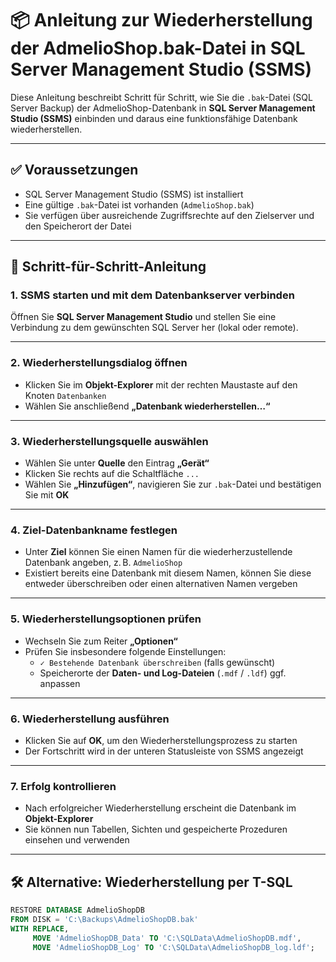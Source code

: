 # 📦 Anleitung zur Wiederherstellung der AdmelioShop.bak-Datei in SQL Server Management Studio (SSMS)

Diese Anleitung beschreibt Schritt für Schritt, wie Sie die `.bak`-Datei (SQL Server Backup) der AdmelioShop-Datenbank in **SQL Server Management Studio (SSMS)** einbinden und daraus eine funktionsfähige Datenbank wiederherstellen.

---

## ✅ Voraussetzungen

- SQL Server Management Studio (SSMS) ist installiert  
- Eine gültige `.bak`-Datei ist vorhanden (`AdmelioShop.bak`)  
- Sie verfügen über ausreichende Zugriffsrechte auf den Zielserver und den Speicherort der Datei  

---

## 🧭 Schritt-für-Schritt-Anleitung

### 1. SSMS starten und mit dem Datenbankserver verbinden
Öffnen Sie **SQL Server Management Studio** und stellen Sie eine Verbindung zu dem gewünschten SQL Server her (lokal oder remote).

---

### 2. Wiederherstellungsdialog öffnen
- Klicken Sie im **Objekt-Explorer** mit der rechten Maustaste auf den Knoten `Datenbanken`
- Wählen Sie anschließend **„Datenbank wiederherstellen…“**

---

### 3. Wiederherstellungsquelle auswählen
- Wählen Sie unter **Quelle** den Eintrag **„Gerät“**
- Klicken Sie rechts auf die Schaltfläche `...`
- Wählen Sie **„Hinzufügen“**, navigieren Sie zur `.bak`-Datei und bestätigen Sie mit **OK**

---

### 4. Ziel-Datenbankname festlegen
- Unter **Ziel** können Sie einen Namen für die wiederherzustellende Datenbank angeben, z. B. `AdmelioShop`
- Existiert bereits eine Datenbank mit diesem Namen, können Sie diese entweder überschreiben oder einen alternativen Namen vergeben

---

### 5. Wiederherstellungsoptionen prüfen
- Wechseln Sie zum Reiter **„Optionen“**
- Prüfen Sie insbesondere folgende Einstellungen:
  - `✓ Bestehende Datenbank überschreiben` (falls gewünscht)
  - Speicherorte der **Daten- und Log-Dateien** (`.mdf` / `.ldf`) ggf. anpassen

---

### 6. Wiederherstellung ausführen
- Klicken Sie auf **OK**, um den Wiederherstellungsprozess zu starten
- Der Fortschritt wird in der unteren Statusleiste von SSMS angezeigt

---

### 7. Erfolg kontrollieren
- Nach erfolgreicher Wiederherstellung erscheint die Datenbank im **Objekt-Explorer**
- Sie können nun Tabellen, Sichten und gespeicherte Prozeduren einsehen und verwenden

---

## 🛠️ Alternative: Wiederherstellung per T-SQL

```sql
RESTORE DATABASE AdmelioShopDB
FROM DISK = 'C:\Backups\AdmelioShopDB.bak'
WITH REPLACE,
     MOVE 'AdmelioShopDB_Data' TO 'C:\SQLData\AdmelioShopDB.mdf',
     MOVE 'AdmelioShopDB_Log' TO 'C:\SQLData\AdmelioShopDB_log.ldf';
